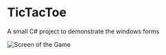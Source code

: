 # TicTacToe
A small C# project to demonstrate the windows forms 

![Screen of the Game](screens/screen.jpg)
